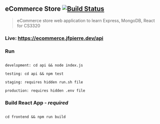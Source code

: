 ## eCommerce Store [![Build Status](https://travis-ci.org/jpierre89/eCommerce.svg?branch=master)](https://travis-ci.org/jpierre89/eCommerce)
>eCommerce store web application to learn Express, MongoDB, React for CS3320


### Live: https://ecommerce.jfpierre.dev/api

### Run
```text

development: cd api && node index.js

testing: cd api && npm test

staging: requires hidden run.sh file

production: requires hidden .env file

```


### Build React App - *required*
```text

cd frontend && npm run build 

```
